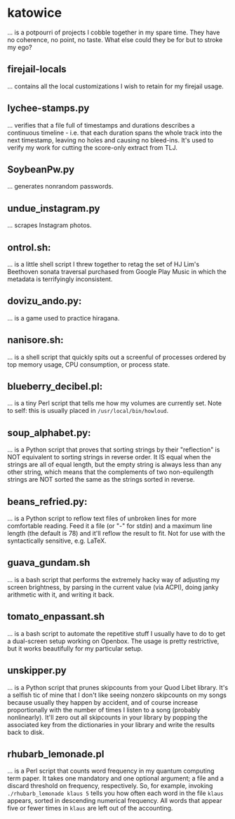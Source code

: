 # katowice

... is a potpourri of projects I cobble together in my spare time.
They have no coherence, no point, no taste. What else could they be for
but to stroke my ego?

## firejail-locals
... contains all the local customizations I wish to retain for my
firejail usage.

## lychee-stamps.py
... verifies that a file full of timestamps and durations describes a
continuous timeline - i.e. that each duration spans the whole track into
the next timestamp, leaving no holes and causing no bleed-ins. It's used
to verify my work for cutting the score-only extract from TLJ.

## SoybeanPw.py
... generates nonrandom passwords.

## undue\_instagram.py
... scrapes Instagram photos.

## ontrol.sh:
... is a little shell script I threw together to retag the set of HJ Lim's
Beethoven sonata traversal purchased from Google Play Music in which the
metadata is terrifyingly inconsistent.

## dovizu\_ando.py:
... is a game used to practice hiragana.

## nanisore.sh:
... is a shell script that quickly spits out a screenful of processes
ordered by top memory usage, CPU consumption, or process state.

## blueberry\_decibel.pl:
... is a tiny Perl script that tells me how my volumes are currently set.
Note to self: this is usually placed in `/usr/local/bin/howloud`.

## soup\_alphabet.py:
... is a Python script that proves that sorting strings by their
"reflection" is NOT equivalent to sorting strings in reverse order. It IS
equal when the strings are all of equal length, but the empty string is
always less than any other string, which means that the complements of two
non-equilength strings are NOT sorted the same as the strings sorted in
reverse.

## beans\_refried.py:
... is a Python script to reflow text files of unbroken lines for more
comfortable reading. Feed it a file (or "-" for stdin) and a maximum line
length (the default is 78) and it'll reflow the result to fit. Not for use
with the syntactically sensitive, e.g. LaTeX.

## guava\_gundam.sh
... is a bash script that performs the extremely hacky way of adjusting
my screen brightness, by parsing in the current value (via ACPI), doing
janky arithmetic with it, and writing it back.

## tomato\_enpassant.sh
... is a bash script to automate the repetitive stuff I usually have to
do to get a dual-screen setup working on Openbox. The usage is pretty
restrictive, but it works beautifully for my particular setup.

## unskipper.py
... is a Python script that prunes skipcounts from your Quod Libet
library. It's a selfish tic of mine that I don't like seeing nonzero
skipcounts on my songs because usually they happen by accident, and of
course increase proportionally with the number of times I listen to a
song (probably nonlinearly). It'll zero out all skipcounts in your
library by popping the associated key from the dictionaries in your
library and write the results back to disk.

## rhubarb\_lemonade.pl
... is a Perl script that counts word frequency in my quantum computing
term paper. It takes one mandatory and one optional argument; a file and
a discard threshold on frequency, respectively. So, for example, invoking
`./rhubarb_lemonade klaus 5` tells you how often each word in the file
`klaus` appears, sorted in descending numerical frequency. All words that
appear five or fewer times in `klaus` are left out of the accounting.
